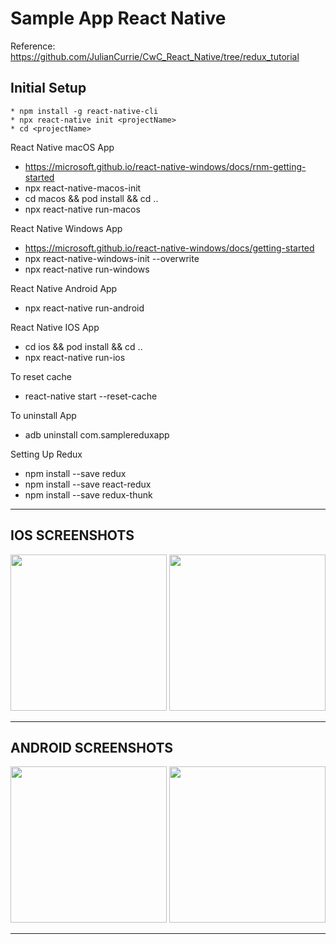 # Sample App React Native

Reference: <https://github.com/JulianCurrie/CwC_React_Native/tree/redux_tutorial>

## Initial Setup

    * npm install -g react-native-cli
    * npx react-native init <projectName>
    * cd <projectName>

React Native macOS App

* <https://microsoft.github.io/react-native-windows/docs/rnm-getting-started>
* npx react-native-macos-init
* cd macos && pod install && cd ..
* npx react-native run-macos

React Native Windows App

* <https://microsoft.github.io/react-native-windows/docs/getting-started>
* npx react-native-windows-init --overwrite
* npx react-native run-windows

React Native Android App

* npx react-native run-android

React Native IOS App

* cd ios && pod install && cd ..
* npx react-native run-ios

To reset cache

* react-native start --reset-cache

To uninstall App

* adb uninstall com.samplereduxapp

Setting Up Redux

* npm install --save redux
* npm install --save react-redux
* npm install --save redux-thunk

---

## IOS SCREENSHOTS

<img src="https://user-images.githubusercontent.com/15984084/85169901-3739fe80-b28a-11ea-902e-0576c24047f1.png" width="250">

<img src="https://user-images.githubusercontent.com/15984084/85169904-37d29500-b28a-11ea-9d18-0a3506b9114c.png" width="250">

---

## ANDROID SCREENSHOTS

<img src="https://user-images.githubusercontent.com/15984084/85169892-343f0e00-b28a-11ea-83c4-0276c228c7f2.png" width="250">

<img src="https://user-images.githubusercontent.com/15984084/85169900-36a16800-b28a-11ea-9083-e4a8428195b6.png" width="250">

---
